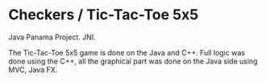 # Checkers / Tic-Tac-Toe 5x5
Java Panama Project. JNI. 

The Tic-Tac-Toe 5x5 game is done on the Java and C++.
Full logic was done using the C++, all the graphical part was done on the Java side using MVC, Java FX.
